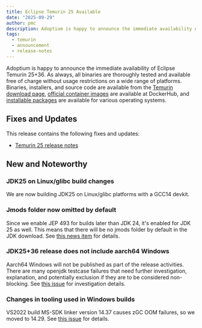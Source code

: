 ```yaml
---
title: Eclipse Temurin 25 Available
date: "2025-09-29"
author: pmc
description: Adoptium is happy to announce the immediate availability of Eclipse Temurin 25. As always, all of our binaries are thoroughly tested and available free of charge without usage restrictions on a wide range of platforms.
tags:
  - temurin
  - announcement
  - release-notes
---
```


Adoptium is happy to announce the immediate availability of Eclipse Temurin 25+36. As always, all binaries are thoroughly tested and available free of charge without usage restrictions on a wide range of platforms. Binaries, installers, and source code are available from the [Temurin download page](https://adoptium.net/temurin/releases), [official container images](https://hub.docker.com/_/eclipse-temurin) are available at DockerHub, and [installable packages](https://adoptium.net/installation/) are available for various operating systems.

## Fixes and Updates

This release contains the following fixes and updates:

- [Temurin 25 release notes](https://adoptium.net/temurin/release-notes/?version=jdk-25+36)

## New and Noteworthy

### JDK25 on Linux/glibc build changes

We are now building JDK25 on Linux/glibc platforms with a GCC14 devkit.

### Jmods folder now omitted by default

Since we enable JEP 493 for builds later than JDK 24, it's enabled for JDK 25 as well. This means that there will be no jmods folder by default in the JDK download. See [this news item](https://adoptium.net/news/2025/03/eclipse-temurin-jdk24-JEP493-enabled) for details.

### JDK25+36 release does not include aarch64 Windows

Aarch64 Windows will not be published as part of the release activities. There are many openjdk testcase failures that need further investigation, explanation, and potentially exclusion if they are to be considered non-blocking. See [this issue](https://github.com/adoptium/aqa-tests/issues/6623) for investigation details.

### Changes in tooling used in Windows builds

VS2022 build MS-SDK linker version 14.37 causes zGC OOM failures, so we moved to 14.29. See [this issue](https://github.com/adoptium/aqa-tests/issues/6592) for details.
